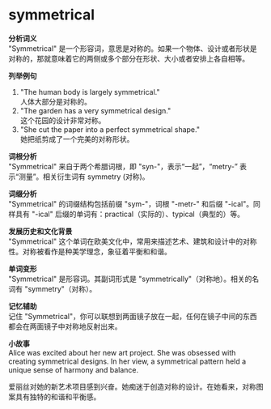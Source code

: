 # symmetrical

**分析词义**  
"Symmetrical" 是一个形容词，意思是对称的。如果一个物体、设计或者形状是对称的，那就意味着它的两侧或多个部分在形状、大小或者安排上各自相等。

  

**列举例句**

  

1.  "The human body is largely symmetrical."  
    人体大部分是对称的。
2.  "The garden has a very symmetrical design."  
    这个花园的设计非常对称。
3.  "She cut the paper into a perfect symmetrical shape."  
    她把纸剪成了一个完美的对称形状。

  

**词根分析**  
"Symmetrical" 来自于两个希腊词根，即 "syn-"，表示“一起”，“metry-” 表示“测量”。相关衍生词有 symmetry (对称)。

  

**词缀分析**  
"Symmetrical" 的词缀结构包括前缀 "sym-"，词根 "-metr-" 和后缀 "-ical"。同样具有 "-ical" 后缀的单词有：practical（实际的）、typical（典型的）等。

  

**发展历史和文化背景**  
"Symmetrical" 这个单词在欧美文化中，常用来描述艺术、建筑和设计中的对称性。对称被看作是种美学理念，象征着平衡和和谐。

  

**单词变形**  
"Symmetrical" 是形容词。其副词形式是 "symmetrically"（对称地）。相关的名词有 "symmetry"（对称）。

  

**记忆辅助**  
记住 "Symmetrical"，你可以联想到两面镜子放在一起，任何在镜子中间的东西都会在两面镜子中对称地反射出来。

  

**小故事**  
Alice was excited about her new art project. She was obsessed with creating symmetrical designs. In her view, a symmetrical pattern held a unique sense of harmony and balance.

  

爱丽丝对她的新艺术项目感到兴奋。她痴迷于创造对称的设计。在她看来，对称图案具有独特的和谐和平衡感。
